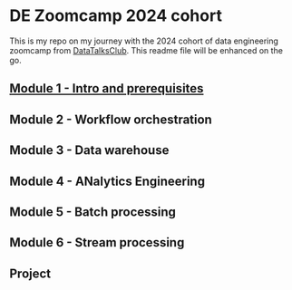 # DE Zoomcamp 2024 cohort

This is my repo on my journey with the 2024 cohort of data engineering zoomcamp from [DataTalksClub](https://github.com/DataTalksClub/data-engineering-zoomcamp/tree/main/cohorts/2024). This readme file will be enhanced on the go.

## [Module 1 - Intro and prerequisites](https://github.com/drux31/de-zoomcamp-2024/tree/main/01-docker-terraform)

## Module 2 - Workflow orchestration

## Module 3 - Data warehouse

## Module 4 - ANalytics Engineering

## Module 5 - Batch processing

## Module 6 - Stream processing

## Project